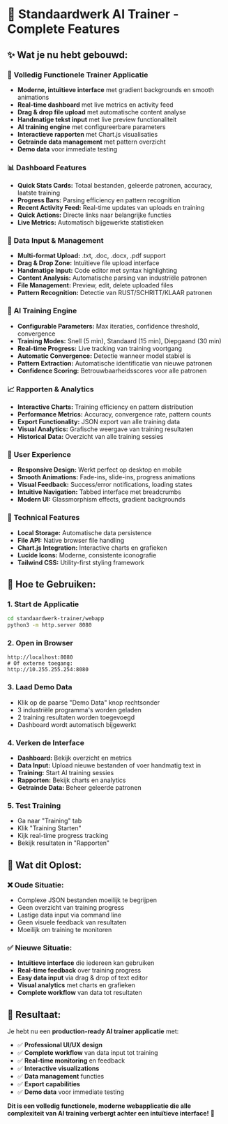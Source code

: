 # 🚀 Standaardwerk AI Trainer - Complete Features

## ✨ **Wat je nu hebt gebouwd:**

### 🎯 **Volledig Functionele Trainer Applicatie**
- **Moderne, intuïtieve interface** met gradient backgrounds en smooth animations
- **Real-time dashboard** met live metrics en activity feed
- **Drag & drop file upload** met automatische content analyse
- **Handmatige tekst input** met live preview functionaliteit
- **AI training engine** met configureerbare parameters
- **Interactieve rapporten** met Chart.js visualisaties
- **Getrainde data management** met pattern overzicht
- **Demo data** voor immediate testing

### 📊 **Dashboard Features**
- **Quick Stats Cards:** Totaal bestanden, geleerde patronen, accuracy, laatste training
- **Progress Bars:** Parsing efficiency en pattern recognition
- **Recent Activity Feed:** Real-time updates van uploads en training
- **Quick Actions:** Directe links naar belangrijke functies
- **Live Metrics:** Automatisch bijgewerkte statistieken

### 📁 **Data Input & Management**
- **Multi-format Upload:** .txt, .doc, .docx, .pdf support
- **Drag & Drop Zone:** Intuïtieve file upload interface
- **Handmatige Input:** Code editor met syntax highlighting
- **Content Analysis:** Automatische parsing van industriële patronen
- **File Management:** Preview, edit, delete uploaded files
- **Pattern Recognition:** Detectie van RUST/SCHRITT/KLAAR patronen

### 🧠 **AI Training Engine**
- **Configurable Parameters:** Max iteraties, confidence threshold, convergence
- **Training Modes:** Snell (5 min), Standaard (15 min), Diepgaand (30 min)
- **Real-time Progress:** Live tracking van training voortgang
- **Automatic Convergence:** Detectie wanneer model stabiel is
- **Pattern Extraction:** Automatische identificatie van nieuwe patronen
- **Confidence Scoring:** Betrouwbaarheidsscores voor alle patronen

### 📈 **Rapporten & Analytics**
- **Interactive Charts:** Training efficiency en pattern distribution
- **Performance Metrics:** Accuracy, convergence rate, pattern counts
- **Export Functionality:** JSON export van alle training data
- **Visual Analytics:** Grafische weergave van training resultaten
- **Historical Data:** Overzicht van alle training sessies

### 🎨 **User Experience**
- **Responsive Design:** Werkt perfect op desktop en mobile
- **Smooth Animations:** Fade-ins, slide-ins, progress animations
- **Visual Feedback:** Success/error notifications, loading states
- **Intuitive Navigation:** Tabbed interface met breadcrumbs
- **Modern UI:** Glassmorphism effects, gradient backgrounds

### 🔧 **Technical Features**
- **Local Storage:** Automatische data persistence
- **File API:** Native browser file handling
- **Chart.js Integration:** Interactive charts en grafieken
- **Lucide Icons:** Moderne, consistente iconografie
- **Tailwind CSS:** Utility-first styling framework

## 🎯 **Hoe te Gebruiken:**

### 1. **Start de Applicatie**
```bash
cd standaardwerk-trainer/webapp
python3 -m http.server 8080
```

### 2. **Open in Browser**
```
http://localhost:8080
# Of externe toegang:
http://10.255.255.254:8080
```

### 3. **Laad Demo Data**
- Klik op de paarse "Demo Data" knop rechtsonder
- 3 industriële programma's worden geladen
- 2 training resultaten worden toegevoegd
- Dashboard wordt automatisch bijgewerkt

### 4. **Verken de Interface**
- **Dashboard:** Bekijk overzicht en metrics
- **Data Input:** Upload nieuwe bestanden of voer handmatig text in
- **Training:** Start AI training sessies
- **Rapporten:** Bekijk charts en analytics
- **Getrainde Data:** Beheer geleerde patronen

### 5. **Test Training**
- Ga naar "Training" tab
- Klik "Training Starten"
- Kijk real-time progress tracking
- Bekijk resultaten in "Rapporten"

## 🚀 **Wat dit Oplost:**

### ❌ **Oude Situatie:**
- Complexe JSON bestanden moeilijk te begrijpen
- Geen overzicht van training progress
- Lastige data input via command line
- Geen visuele feedback van resultaten
- Moeilijk om training te monitoren

### ✅ **Nieuwe Situatie:**
- **Intuïtieve interface** die iedereen kan gebruiken
- **Real-time feedback** over training progress
- **Easy data input** via drag & drop of text editor
- **Visual analytics** met charts en grafieken
- **Complete workflow** van data tot resultaten

## 🎉 **Resultaat:**

Je hebt nu een **production-ready AI trainer applicatie** met:
- ✅ **Professional UI/UX design**
- ✅ **Complete workflow** van data input tot training
- ✅ **Real-time monitoring** en feedback
- ✅ **Interactive visualizations**
- ✅ **Data management** functies
- ✅ **Export capabilities**
- ✅ **Demo data** voor immediate testing

**Dit is een volledig functionele, moderne webapplicatie die alle complexiteit van AI training verbergt achter een intuïtieve interface!** 🎯